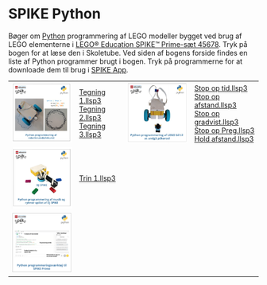 # SPIKE Python
Bøger om <a href="https://www.python.org/" target="_blank">Python</a> programmering af LEGO modeller bygget ved brug af LEGO elementerne i <a href="https://www.lego.com/da-dk/product/lego-education-spike-prime-set-45678" target="_blank">
LEGO® Education SPIKE™ Prime-sæt 45678</a>.
Tryk på bogen for at læse den i Skoletube. Ved siden af bogens forside findes en liste af Python programmer brugt i bogen. Tryk på programmerne for at downloade dem til brug i 
<a href="https://education.lego.com/da-dk/downloads/spike-app/software/" target="_blank">SPIKE App</a>.
<table>
  <tr>
    <td><a href="https://www.skoletube.dk/video/8526286/86e8beb86d62005f5184242d1e3df053" target="_blank">
      <img src="Tegne.png" alt="Krusedullekunst" width="200"></a></td>
    <td><a href="https://ocaprani.github.io/SPIKEPython/Tegning 1.llsp3" target="_blank">Tegning 1.llsp3</a><br>
        <a href="https://ocaprani.github.io/SPIKEPython/Tegning 2.llsp3" target="_blank">Tegning 2.llsp3</a><br>
        <a href="https://ocaprani.github.io/SPIKEPython/Tegning 3.llsp3" target="_blank">Tegning 3.llsp3</a><br>
    </td>
    <td><a href="https://www.skoletube.dk/video/8554674/e362a363f2209cf91ce9cb6822ab79ac" target="_blank">
      <img src="StopOp.png" alt="Undgå påkørsel" width="200"></a></td>
    <td><a href="https://ocaprani.github.io/SPIKEPython/Stop op tid.llsp3" target="_blank">Stop op tid.llsp3</a><br>
        <a href="https://ocaprani.github.io/SPIKEPython/Stop op afstand.llsp3" target="_blank">Stop op afstand.llsp3</a><br>
        <a href="https://ocaprani.github.io/SPIKEPython/Stop op gradvist.llsp3" target="_blank">Stop op gradvist.llsp3</a><br>
        <a href="https://ocaprani.github.io/SPIKEPython/Stop op Preg.llsp3" target="_blank">Stop op Preg.llsp3</a><br>
        <a href="https://ocaprani.github.io/SPIKEPython/Hold afstand.llsp3" target="_blank">Hold afstand.llsp3</a><br>
    </td>
  </tr>
  
  <tr>
    <td><a href="https://www.skoletube.dk/video/8526286/86e8beb86d62005f5184242d1e3df053" target="_blank">
      <img src="DJSPIKE.png" alt="DJSPIKE" width="200"></a></td>
    <td><a href="https://ocaprani.github.io/SPIKEPython/Tin 1.llsp3" target="_blank">Trin 1.llsp3</a><br>
    </td>
  </tr>

  <tr>
    <td><a href="https://www.skoletube.dk/video/8526286/86e8beb86d62005f5184242d1e3df053" target="_blank">
      <img src="PythonTool.png" alt="Python programmeringsværktøj" width="200"></a></td>
  </tr>
</table>
